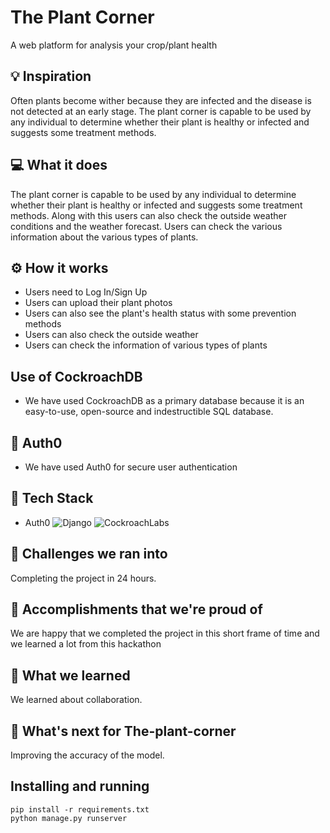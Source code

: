# The Plant Corner

A web platform for analysis your crop/plant health

## 💡 Inspiration

Often plants become wither because they are infected and the disease is not detected at an early stage. The plant corner is capable to be used by any individual to determine whether their plant is healthy or infected and suggests some treatment methods.

## 💻 What it does

The plant corner is capable to be used by any individual to determine whether their plant is healthy or infected and suggests some treatment methods. Along with this users can also check the outside weather conditions and the weather forecast. Users can check the various information about the various types of plants.

## ⚙️ How it works

- Users need to Log In/Sign Up
- Users can upload their plant photos
- Users can also see the plant's health status with some prevention methods
- Users can also check the outside weather
- Users can check the information of various types of plants

## Use of CockroachDB

- We have used CockroachDB as a primary database because it is an easy-to-use, open-source and indestructible SQL database.

## 🔑 Auth0

- We have used Auth0 for secure user authentication

## 🔨 Tech Stack

- Auth0
  ![Django](https://img.shields.io/badge/django-%23092E20.svg?style=for-the-badge&logo=django&logoColor=white) ![CockroachLabs](https://img.shields.io/badge/Cockroach%20Labs-6933FF?style=for-the-badge&logo=Cockroach%20Labs&logoColor=white)

## 🧠 Challenges we ran into

Completing the project in 24 hours.

## 🏅 Accomplishments that we're proud of

We are happy that we completed the project in this short frame of time and we learned a lot from this hackathon

## 📖 What we learned

We learned about collaboration.

## 🚀 What's next for The-plant-corner

Improving the accuracy of the model.

## Installing and running

```
pip install -r requirements.txt
python manage.py runserver
```
